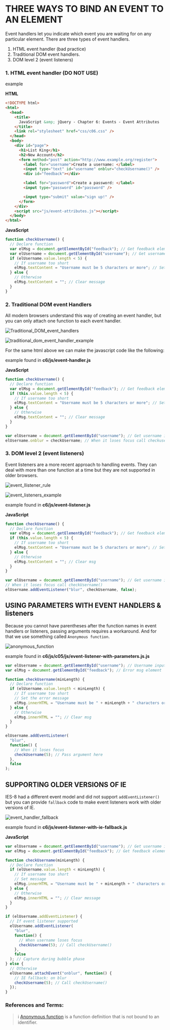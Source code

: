 # THREE WAYS TO BIND AN EVENT TO AN ELEMENT

Event handlers let you indicate which event you are waiting for on any particular element. There are three types of event handlers.

1. HTML event handler (bad practice)
2. Traditional DOM event handlers.
3. DOM level 2 (event listeners)

### 1. HTML event handler (DO NOT USE)

example

**HTML**

```html
<!DOCTYPE html>
<html>
  <head>
    <title>
      JavaScript &amp; jQuery - Chapter 6: Events - Event Attributes
    </title>
    <link rel="stylesheet" href="css/c06.css" />
  </head>
  <body>
    <div id="page">
      <h1>List King</h1>
      <h2>New Account</h2>
      <form method="post" action="http://www.example.org/register">
        <label for="username">Create a username: </label>
        <input type="text" id="username" onblur="checkUsername()" />
        <div id="feedback"></div>

        <label for="password">Create a password: </label>
        <input type="password" id="password" />

        <input type="submit" value="sign up!" />
      </form>
    </div>
    <script src="js/event-attributes.js"></script>
  </body>
</html>
```

**JavaScript**

```js
function checkUsername() {
  // Declare function
  var elMsg = document.getElementById("feedback"); // Get feedback element
  var elUsername = document.getElementById("username"); // Get username input
  if (elUsername.value.length < 5) {
    // If username too short
    elMsg.textContent = "Username must be 5 characters or more"; // Set msg
  } else {
    // Otherwise
    elMsg.textContent = ""; // Clear message
  }
}
```

### 2. Traditional DOM event Handlers

All modern browsers understand this way of creating an event handler, but you can only attach one function to each event handler.

![Traditional_DOM_event_handlers](./Traditional_DOM_event_handlers.png)

![traditional_dom_event_handler_example](./traditional_dom_event_handler_example.png)

For the same html above we can make the javascript code like the following:

example found in **c6/js/event-handler.js**

**JavaScript**

```js
function checkUsername() {
  // Declare function
  var elMsg = document.getElementById("feedback"); // Get feedback element
  if (this.value.length < 5) {
    // If username too short
    elMsg.textContent = "Username must be 5 characters or more"; // Set msg
  } else {
    // Otherwise
    elMsg.textContent = ""; // Clear message
  }
}

var elUsername = document.getElementById("username"); // Get username input
elUsername.onblur = checkUsername; // When it loses focus call checkuserName()
```

### 3. DOM level 2 (event listeners)

Event listeners are a more recent approach to handling events. They can deal with more than one function at a time but they are not supported in older browsers.

![event_llistener_rule](./event_llistener_rule.png)

![event_listeners_example](./event_listeners_example.png)

example found in **c6/js/event-listener.js**

**JavaScript**

```js
function checkUsername() {
  // Declare function
  var elMsg = document.getElementById("feedback"); // Get feedback element
  if (this.value.length < 5) {
    // If username too short
    elMsg.textContent = "Username must be 5 characters or more"; // Set msg
  } else {
    // Otherwise
    elMsg.textContent = ""; // Clear msg
  }
}

var elUsername = document.getElementById("username"); // Get username input
// When it loses focus call checkUsername()
elUsername.addEventListener("blur", checkUsername, false);
```

## USING PARAMETERS WITH EVENT HANDLERS & listeners

Because you cannot have parentheses after the function names in event handlers or listeners, passing arguments requires a workaround. And for that we use something called `Anonymous function`.

![anonymous_function](./anonymous_function.png)

example found in **c6/js/c05/js/event-listener-with-parameters.js.js**

```js
var elUsername = document.getElementById("username"); // Username input
var elMsg = document.getElementById("feedback"); // Error msg element

function checkUsername(minLength) {
  // Declare function
  if (elUsername.value.length < minLength) {
    // If username too short
    // Set the error message
    elMsg.innerHTML = "Username must be " + minLength + " characters or more";
  } else {
    // Otherwise
    elMsg.innerHTML = ""; // Clear msg
  }
}

elUsername.addEventListener(
  "blur",
  function() {
    // When it loses focus
    checkUsername(5); // Pass argument here
  },
  false
);
```

## SUPPORTING OLDER VERSIONS OF IE

IES-8 had a different event model and did not support `addEventListener()` but you can provide `fallback` code to make event listeners work with older versions of IE.

![event_handler_fallback](./event_handler_fallback.png)

example found in **c6/js/event-listener-with-ie-fallback.js**

**JavaScript**

```js
var elUsername = document.getElementById("username"); // Get username input
var elMsg = document.getElementById("feedback"); // Get feedback element

function checkUsername(minLength) {
  // Declare function
  if (elUsername.value.length < minLength) {
    // If username too short
    // Set message
    elMsg.innerHTML = "Username must be " + minLength + " characters or more";
  } else {
    // Otherwise
    elMsg.innerHTML = ""; // Clear message
  }
}

if (elUsername.addEventListener) {
  // If event listener supported
  elUsername.addEventListener(
    "blur",
    function() {
      // When username loses focus
      checkUsername(5); // Call checkUsername()
    },
    false
  ); // Capture during bubble phase
} else {
  // Otherwise
  elUsername.attachEvent("onblur", function() {
    // IE fallback: on blur
    checkUsername(5); // Call checkUsername()
  });
}
```

### References and Terms:

> :information_source: [Anonymous function](https://en.wikipedia.org/wiki/Anonymous_function) is a function definition that is not bound to an identifier.

